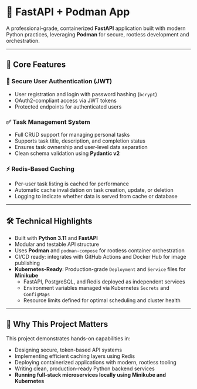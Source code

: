 # 🚀 FastAPI + Podman App

A professional-grade, containerized **FastAPI** application built with modern Python practices, leveraging **Podman** for secure, rootless development and orchestration.

---

## 🌟 Core Features

### 🔐 Secure User Authentication (JWT)
- User registration and login with password hashing (`bcrypt`)
- OAuth2-compliant access via JWT tokens
- Protected endpoints for authenticated users

### ✅ Task Management System
- Full CRUD support for managing personal tasks
- Supports task title, description, and completion status
- Ensures task ownership and user-level data separation
- Clean schema validation using **Pydantic v2**

### ⚡ Redis-Based Caching
- Per-user task listing is cached for performance
- Automatic cache invalidation on task creation, update, or deletion
- Logging to indicate whether data is served from cache or database

---

## 🛠️ Technical Highlights

- Built with **Python 3.11** and **FastAPI**
- Modular and testable API structure
- Uses **Podman** and `podman-compose` for rootless container orchestration
- CI/CD ready: integrates with GitHub Actions and Docker Hub for image publishing
- **Kubernetes-Ready**: Production-grade `Deployment` and `Service` files for **Minikube**
  - FastAPI, PostgreSQL, and Redis deployed as independent services
  - Environment variables managed via Kubernetes `Secrets` and `ConfigMaps`
  - Resource limits defined for optimal scheduling and cluster health

---

## 💼 Why This Project Matters

This project demonstrates hands-on capabilities in:

- Designing secure, token-based API systems
- Implementing efficient caching layers using Redis
- Deploying containerized applications with modern, rootless tooling
- Writing clean, production-ready Python backend services
- **Running full-stack microservices locally using Minikube and Kubernetes**
